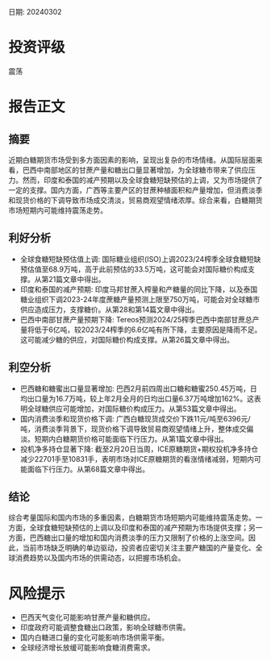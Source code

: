 
日期: 20240302

# 投资评级

震荡

# 报告正文

## 摘要

近期白糖期货市场受到多方面因素的影响，呈现出复杂的市场情绪。从国际层面来看，巴西中南部地区的甘蔗产量和糖出口量显著增加，为全球糖市带来了供应压力。然而，印度和泰国的减产预期以及全球食糖短缺预估的上调，又为市场提供了一定的支撑。国内方面，广西等主要产区的甘蔗种植面积和产量增加，但消费淡季和现货价格的下调导致市场成交清淡，贸易商观望情绪浓厚。综合来看，白糖期货市场短期内可能维持震荡走势。

## 利好分析

* 全球食糖短缺预估值上调: 国际糖业组织(ISO)上调2023/24榨季全球食糖短缺预估值至68.9万吨，高于此前预估的33.5万吨，这可能会对国际糖价构成支撑。从第21篇文章中得出。
* 印度和泰国的减产预期: 印度马邦甘蔗入榨量和产糖量的同比下降，以及泰国糖业组织下调2023-24年度蔗糖产量预测上限至750万吨，可能会对全球糖市供应造成压力，支撑糖价。从第28和第14篇文章中得出。
* 巴西中南部甘蔗产量预期下降: Tereos预测2024/25榨季巴西中南部甘蔗总产量将低于6亿吨，较2023/24榨季的6.6亿吨有所下降，主要原因是降雨不足。这可能减少糖的供应，对国际糖价构成支撑。从第26篇文章中得出。

## 利空分析

* 巴西糖和糖蜜出口量显著增加: 巴西2月前四周出口糖和糖蜜250.45万吨，日均出口量为16.7万吨，较上年2月全月的日均出口量6.37万吨增加162%。这表明全球糖供应可能增加，对国际糖价构成压力。从第53篇文章中得出。
* 国内消费淡季和现货价格下调: 广西白糖现货成交价下跌11元/吨至6396元/吨，消费淡季背景下，现货价格下调导致贸易商观望情绪上升，整体成交偏淡。短期内白糖期货价格可能面临下行压力。从第1篇文章中得出。
* 投机净多持仓显著下降: 截至2月20日当周，ICE原糖期货+期权投机净多持仓减少22701手至10831手，表明市场对ICE原糖期货的看涨情绪减弱，短期内可能面临下行压力。从第68篇文章中得出。

## 结论

综合考量国际和国内市场的多重因素，白糖期货市场短期内可能维持震荡走势。一方面，全球食糖短缺预估的上调以及印度和泰国的减产预期为市场提供支撑；另一方面，巴西糖出口量的增加和国内消费淡季的压力又限制了价格的上涨空间。因此，当前市场缺乏明确的单边驱动，投资者应密切关注主要产糖国的产量变化、全球消费趋势以及国内市场的供需动态，以把握市场机会。

# 风险提示

* 巴西天气变化可能影响甘蔗产量和糖供应。
* 印度政府可能调整食糖出口政策，影响全球糖市供需。
* 国内白糖进口量的变化可能影响市场供需平衡。
* 全球经济增长放缓可能影响食糖消费需求。
